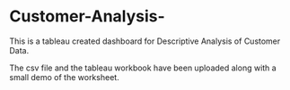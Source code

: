 # Customer-Analysis-

This is a tableau created dashboard for 
Descriptive Analysis of Customer Data.

The csv file and the tableau workbook have been uploaded along with a small demo of the worksheet.
